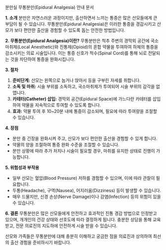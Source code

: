 분만실 무통분만(Epidural Analgesia) 안내 문서

**1. 소개**
분만은 자연스러운 과정이지만, 출산하면서 느끼는 통증은 많은 산모들에게 큰 부담이 될 수 있습니다. 무통분만(Epidural Analgesia)은 이러한 통증을 경감시키고 산모가 보다 편안한 출산을 경험할 수 있도록 돕는 안전한 방법입니다. 

**2. 무통분만(Epidural Analgesia)이란?**
무통분만은 척추 주변의 경막외 공간에 국소마취제(Local Anesthetic)와 진통제(Opioid)의 혼합 약물을 투여하여 하체의 통증을 감소시키는 의료 시술입니다. 이는 통증 신호가 척수(Spinal Cord)를 통해 뇌로 전달되는 것을 차단하여 통증을 완화시킵니다.

**3. 절차**
1. **준비단계:** 산모는 왼쪽으로 눕거나 앉아서 등을 구부린 자세를 취합니다.
2. **소독 및 마취:** 시술 부위를 소독하고, 국소마취제가 투여되어 시술 부위의 감각을 없앱니다.
3. **카테터(Catheter) 삽입:** 경막외 공간(Epidural Space)에 가느다란 카테터를 삽입하여 약물을 지속적으로 투여할 수 있도록 합니다. 
4. **효과:** 약물 투여 후 10~20분 내에 통증이 감소되며, 필요에 따라 투여량을 조절할 수 있습니다.

**4. 장점**
- 분만 중 긴장을 완화시켜 주고, 산모가 보다 편안한 출산을 경험할 수 있게 합니다.
- 약물의 양을 조절하여 통증 완화 수준을 조절할 수 있습니다.
- 분만 상황에 따라 추가 처치나 시술이 필요할 경우, 마취를 유지한 상태로 진행이 가능합니다.

**5. 위험성과 부작용**
- 일부 산모는 혈압(Blood Pressure) 저하를 경험할 수 있으며, 이에 따라 관찰이 필요합니다.
- 두통(Headache), 구역(Nausea), 어지러움(Dizziness) 등이 발생할 수 있습니다.
- 매우 드물지만, 신경 손상(Nerve Damage)이나 감염(Infection) 등의 위험이 있을 수 있습니다.

**6. 결론**
무통분만은 많은 산모들에게 안전하고 효과적인 진통 경감 방법으로 인정받고 있으며, 개개인의 건강 상태와 선호도에 따라 결정하게 됩니다. 충분한 상담을 통해 교육받고, 전문 의료진의 지도하에 안전하게 시술 받을 수 있습니다.

산모와 가족들은 무통분만에 대해 충분히 이해하고 궁금한 점을 의료진과 상의하여 최선의 출산 경험을 준비하시기 바랍니다.